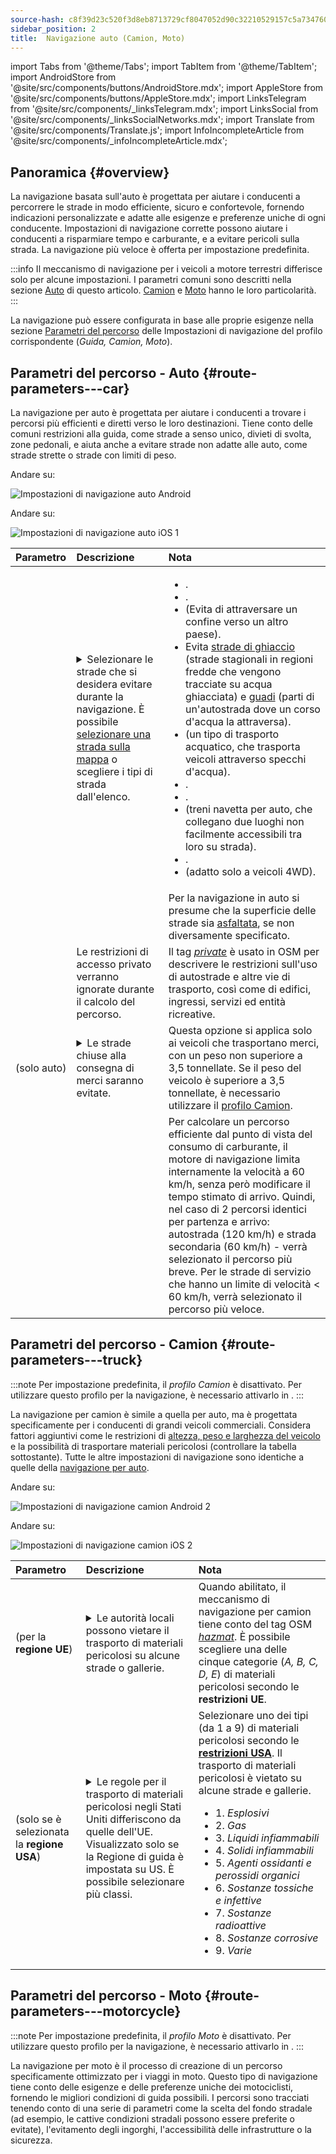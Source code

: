 ```yaml
---
source-hash: c8f39d23c520f3d8eb8713729cf8047052d90c32210529157c5a7347608706bb
sidebar_position: 2
title:  Navigazione auto (Camion, Moto)
---
```

import Tabs from '@theme/Tabs';
import TabItem from '@theme/TabItem';
import AndroidStore from '@site/src/components/buttons/AndroidStore.mdx';
import AppleStore from '@site/src/components/buttons/AppleStore.mdx';
import LinksTelegram from '@site/src/components/_linksTelegram.mdx';
import LinksSocial from '@site/src/components/_linksSocialNetworks.mdx';
import Translate from '@site/src/components/Translate.js';
import InfoIncompleteArticle from '@site/src/components/_infoIncompleteArticle.mdx';

## Panoramica {#overview}

La navigazione basata sull'auto è progettata per aiutare i conducenti a percorrere le strade in modo efficiente, sicuro e confortevole, fornendo indicazioni personalizzate e adatte alle esigenze e preferenze uniche di ogni conducente. Impostazioni di navigazione corrette possono aiutare i conducenti a risparmiare tempo e carburante, e a evitare pericoli sulla strada. La navigazione più veloce è offerta per impostazione predefinita.

:::info
Il meccanismo di navigazione per i veicoli a motore terrestri differisce solo per alcune impostazioni. I parametri comuni sono descritti nella sezione [Auto](#route-parameters---car) di questo articolo. [Camion](#route-parameters---truck) e [Moto](#route-parameters---motorcycle) hanno le loro particolarità.
:::

La navigazione può essere configurata in base alle proprie esigenze nella sezione [Parametri del percorso](../../navigation/guidance/navigation-settings.md#route-parameters) delle Impostazioni di navigazione del profilo corrispondente (*Guida, Camion, Moto*).

## Parametri del percorso - Auto {#route-parameters---car}

La navigazione per auto è progettata per aiutare i conducenti a trovare i percorsi più efficienti e diretti verso le loro destinazioni. Tiene conto delle comuni restrizioni alla guida, come strade a senso unico, divieti di svolta, zone pedonali, e aiuta anche a evitare strade non adatte alle auto, come strade strette o strade con limiti di peso.

<Tabs groupId="operating-systems" queryString="current-os">

<TabItem value="android" label="Android">

Andare su: *<Translate android="true" ids="shared_string_menu,shared_string_settings,application_profiles,routing_settings_2,route_parameters"/>*

![Impostazioni di navigazione auto Android](@site/static/img/navigation/routing/routing_car_settings_andr_2.png)

</TabItem>

<TabItem value="ios" label="iOS">

Andare su: *<Translate ios="true" ids="shared_string_menu,shared_string_settings,application_profiles,routing_settings_2,route_parameters"/>*

![Impostazioni di navigazione auto iOS 1](@site/static/img/navigation/routing/car_routing_ios.png)

</TabItem>

</Tabs>

| Parametro | Descrizione | Nota |
|:------------|:---------------|:---------------|
| *<Translate android="true" ids="impassable_road"/>* |  <details><summary> Selezionare le strade che si desidera evitare durante la navigazione. È possibile [selezionare una strada sulla mappa](../../map/map-context-menu/#avoid-road) o scegliere i tipi di strada dall'elenco.  </summary>![Evita strade Android](@site/static/img/navigation/routing/car_avoid_roads_andr.png) </details>       | <ul><li>[<Translate android="true" ids="routing_attr_avoid_toll_name"/>](https://wiki.openstreetmap.org/wiki/Key:toll).</li><li>[<Translate android="true" ids="routing_attr_avoid_unpaved_name"/>](https://wiki.openstreetmap.org/wiki/Key:surface).</li><li>[<Translate android="true" ids="routing_attr_avoid_borders_name"/>](https://wiki.openstreetmap.org/wiki/Tag:barrier%3Dborder_control) (Evita di attraversare un confine verso un altro paese).</li><li>Evita [strade di ghiaccio](https://wiki.openstreetmap.org/wiki/Key:ice_road) (strade stagionali in regioni fredde che vengono tracciate su acqua ghiacciata) e [guadi](https://wiki.openstreetmap.org/wiki/Tag:ford%3Dyes) (parti di un'autostrada dove un corso d'acqua la attraversa). </li><li>[<Translate android="true" ids="routing_attr_avoid_ferries_name"/>](https://wiki.openstreetmap.org/wiki/Ferries) (un tipo di trasporto acquatico, che trasporta veicoli attraverso specchi d'acqua).</li><li>[<Translate android="true" ids="routing_attr_avoid_motorway_name"/>](https://wiki.openstreetmap.org/wiki/Tag:highway%3Dmotorway).</li><li>[<Translate android="true" ids="routing_attr_avoid_low_emission_zone_name"/>](https://wiki.openstreetmap.org/wiki/Tag:boundary%3Dlow_emission_zone).</li><li>[<Translate android="true" ids="routing_attr_avoid_shuttle_train_name"/>](https://wiki.openstreetmap.org/wiki/Proposed_features/shuttle_train) (treni navetta per auto, che collegano due luoghi non facilmente accessibili tra loro su strada).</li><li>[<Translate android="true" ids="routing_attr_avoid_tunnels_name"/>](https://wiki.openstreetmap.org/wiki/Key:tunnel).</li><li>[<Translate android="true" ids="routing_attr_avoid_4wd_only_name"/>](https://wiki.openstreetmap.org/wiki/Key:4wd_only) (adatto solo a veicoli 4WD).</li></ul>|
| *<Translate android="true" ids="prefer_in_routing_title"/>* |  <Translate android="true" ids="routing_attr_driving_style_prefer_unpaved_description"/> | Per la navigazione in auto si presume che la superficie delle strade sia [asfaltata](https://wiki.openstreetmap.org/wiki/Key:surface), se non diversamente specificato. |
| *<Translate android="true" ids="routing_attr_allow_private_name"/>* |  Le restrizioni di accesso privato verranno ignorate durante il calcolo del percorso.  | Il tag *[private](https://wiki.openstreetmap.org/wiki/Key:access)* è usato in OSM per descrivere le restrizioni sull'uso di autostrade e altre vie di trasporto, così come di edifici, ingressi, servizi ed entità ricreative.   |
| *<Translate android="true" ids="routing_attr_goods_restrictions_name"/>* (solo&nbsp;auto) |  <details><summary> Le strade chiuse alla consegna di merci saranno evitate. </summary>![Consegna merci Android](@site/static/img/navigation/routing/goods_delivery_andr.png) </details>| Questa opzione si applica solo ai veicoli che trasportano merci, con un peso non superiore a 3,5 tonnellate. Se il peso del veicolo è superiore a 3,5 tonnellate, è necessario utilizzare il [profilo Camion](#route-parameters---truck).   |
| *<Translate android="true" ids="routing_attr_short_way_name"/>* | <Translate android="true" ids="routing_attr_short_way_description"/> | Per calcolare un percorso efficiente dal punto di vista del consumo di carburante, il motore di navigazione limita internamente la velocità a 60 km/h, senza però modificare il tempo stimato di arrivo. Quindi, nel caso di 2 percorsi identici per partenza e arrivo: autostrada (120 km/h) e strada secondaria (60 km/h) - verrà selezionato il percorso più breve. Per le strade di servizio che hanno un limite di velocità < 60 km/h, verrà selezionato il percorso più veloce. |

## Parametri del percorso - Camion {#route-parameters---truck}

:::note
Per impostazione predefinita, il *profilo Camion* è disattivato. Per utilizzare questo profilo per la navigazione, è necessario attivarlo in *<Translate android="true" ids="shared_string_menu,shared_string_settings,application_profiles"/>*.
:::

La navigazione per camion è simile a quella per auto, ma è progettata specificamente per i conducenti di grandi veicoli commerciali. Considera fattori aggiuntivi come le restrizioni di [altezza, peso e larghezza del veicolo](../guidance/vehicle-parameters.md#size-parameters) e la possibilità di trasportare materiali pericolosi (controllare la tabella sottostante). Tutte le altre impostazioni di navigazione sono identiche a quelle della [navigazione per auto](#route-parameters---car).

<Tabs groupId="operating-systems" queryString="current-os">

<TabItem value="android" label="Android">

Andare su: *<Translate android="true" ids="shared_string_menu,shared_string_settings,application_profiles,routing_settings_2,route_parameters"/>*

![Impostazioni di navigazione camion Android 2](@site/static/img/navigation/routing/routing_truck_andr.png)

</TabItem>

<TabItem value="ios" label="iOS">

Andare su: *<Translate ios="true" ids="shared_string_menu,shared_string_settings,application_profiles,routing_settings_2,route_parameters"/>*

![Impostazioni di navigazione camion iOS 2](@site/static/img/navigation/routing/truck_routing_ios.png)

</TabItem>

</Tabs>

| Parametro | Descrizione | Nota |
|:------------|:---------------|:---------------|
| *<Translate android="true" ids="transport_hazmat_title"/>* (per la **regione UE**) | <details><summary> Le autorità locali possono vietare il trasporto di materiali pericolosi su alcune strade o gallerie. </summary> ![Trasporto di materiali pericolosi Android](@site/static/img/navigation/routing/routing_truck_hazmat_andr.png) </details> | Quando abilitato, il meccanismo di navigazione per camion tiene conto del tag OSM *[hazmat](https://wiki.openstreetmap.org/wiki/Key:hazmat)*. È possibile scegliere una delle cinque categorie (*A, B, C, D, E*) di materiali pericolosi secondo le **restrizioni UE**. |
| *<Translate android="true" ids="dangerous_goods"/>* (solo se è selezionata la **regione USA**) | <details><summary> Le regole per il trasporto di materiali pericolosi negli Stati Uniti differiscono da quelle dell'UE. Visualizzato solo se la Regione di guida è impostata su US. È possibile selezionare più classi. </summary> ![Trasporto di materiali pericolosi Android](@site/static/img/navigation/routing/routing_truck_dangerous_goods_andr.png) </details> | Selezionare uno dei tipi (da 1 a 9) di materiali pericolosi secondo le [**restrizioni USA**](https://www.iafc.org/topics-and-tools/hazmat/fusion-center/transportation-commodities/dot-hazard-classification-system). Il trasporto di materiali pericolosi è vietato su alcune strade e gallerie. <ul><li>1. *Esplosivi* </li><li> 2. *Gas* </li><li> 3. *Liquidi infiammabili* </li><li> 4. *Solidi infiammabili* </li><li> 5. *Agenti ossidanti e perossidi organici* </li><li> 6. *Sostanze tossiche e infettive* </li><li> 7. *Sostanze radioattive* </li><li> 8. *Sostanze corrosive* </li><li> 9. *Varie* </li></ul> |

## Parametri del percorso - Moto {#route-parameters---motorcycle}

:::note
Per impostazione predefinita, il *profilo Moto* è disattivato. Per utilizzare questo profilo per la navigazione, è necessario attivarlo in *<Translate android="true" ids="shared_string_menu,shared_string_settings,application_profiles"/>*.
:::

La navigazione per moto è il processo di creazione di un percorso specificamente ottimizzato per i viaggi in moto. Questo tipo di navigazione tiene conto delle esigenze e delle preferenze uniche dei motociclisti, fornendo le migliori condizioni di guida possibili. I percorsi sono tracciati tenendo conto di una serie di parametri come la scelta del fondo stradale (ad esempio, le cattive condizioni stradali possono essere preferite o evitate), l'evitamento degli ingorghi, l'accessibilità delle infrastrutture o la sicurezza.